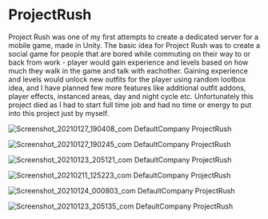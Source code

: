 # ProjectRush

Project Rush was one of my first attempts to create a dedicated server for a mobile game, made in Unity.
The basic idea for Project Rush was to create a social game for people that are bored while commuting on their way to or back from work - player would gain experience and levels based on how much they walk in the game and talk with eachother.
Gaining experience and levels would unlock new outfits for the player using random lootbox idea, and I have planned few more features like additional outfit addons, player effects, instanced areas, day and night cycle etc.
Unfortunately this project died as I had to start full time job and had no time or energy to put into this project just by myself.


![Screenshot_20210127_190408_com DefaultCompany ProjectRush](https://github.com/prechcik/ProjectRush/assets/8548224/db9b973f-6fb9-4509-b554-438e104bcab3)

![Screenshot_20210127_190245_com DefaultCompany ProjectRush](https://github.com/prechcik/ProjectRush/assets/8548224/45ef0959-a73d-4300-a313-45edc6eb2bca)

![Screenshot_20210123_205121_com DefaultCompany ProjectRush](https://github.com/prechcik/ProjectRush/assets/8548224/c1a5c948-b2bf-445d-b9f5-85317f0d99a2)

![Screenshot_20210211_125223_com DefaultCompany ProjectRush](https://github.com/prechcik/ProjectRush/assets/8548224/529e1192-4a43-416d-8a9d-349c78f40ffc)

![Screenshot_20210124_000803_com DefaultCompany ProjectRush](https://github.com/prechcik/ProjectRush/assets/8548224/25c35f8a-cfdc-4f4f-8218-74852346516b)

![Screenshot_20210123_205135_com DefaultCompany ProjectRush](https://github.com/prechcik/ProjectRush/assets/8548224/193bc7cd-750e-411c-abb8-85cf2b687119)


